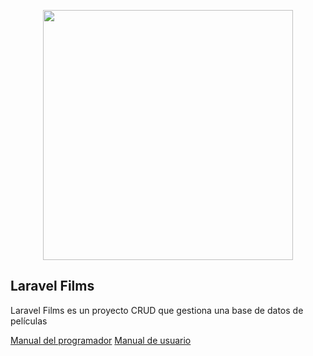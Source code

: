 <p align="center"><a href="https://laravel.com" target="_blank"><img src="https://raw.githubusercontent.com/laravel/art/master/logo-lockup/5%20SVG/2%20CMYK/1%20Full%20Color/laravel-logolockup-cmyk-red.svg" width="400"></a></p>



## Laravel Films

Laravel Films es un proyecto CRUD que gestiona una base de datos de películas

[Manual del programador](Manual_del_programador.pdf)
[Manual de usuario](Manual_de_usuario.pdf)
